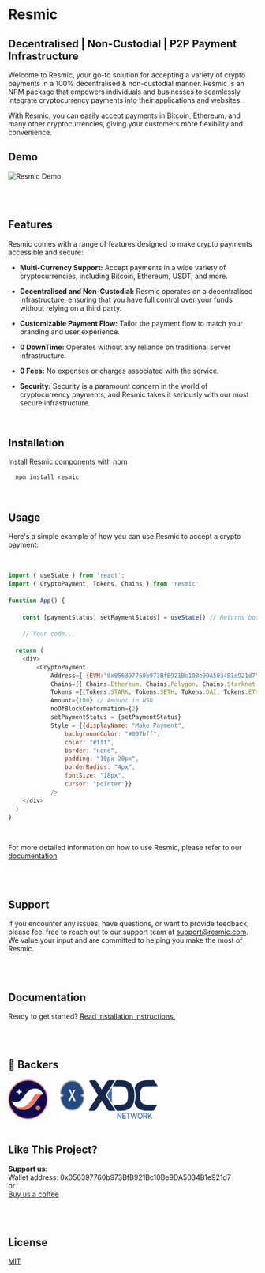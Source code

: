 
# Resmic

## Decentralised |  Non-Custodial | P2P Payment Infrastructure

Welcome to Resmic, your go-to solution for accepting a variety of crypto payments in a 100% decentralised & non-custodial manner. Resmic is an NPM package that empowers individuals and businesses to seamlessly integrate cryptocurrency payments into their applications and websites. 

With Resmic, you can easily accept payments in Bitcoin, Ethereum, and many other cryptocurrencies, giving your customers more flexibility and convenience.



## Demo

<!-- https://github.com/0xResmic/componentcreation/assets/90379168/640b10f1-cce4-4be7-b28d-609f354b7506 -->
<!-- https://youtu.be/MVKHNkfOqXA -->
![Resmic Demo](src/assets/resmic_demo.gif "Resmic Demo")

</br>
</br>

## Features
Resmic comes with a range of features designed to make crypto payments accessible and secure:

- **Multi-Currency Support:** Accept payments in a wide variety of cryptocurrencies, including Bitcoin, Ethereum, USDT, and more.

- **Decentralised and Non-Custodial:** Resmic operates on a decentralised infrastructure, ensuring that you have full control over your funds without relying on a third party.

- **Customizable Payment Flow:** Tailor the payment flow to match your branding and user experience.

- **0 DownTime:** Operates without any reliance on traditional server infrastructure.

- **0 Fees:**  No expenses or charges associated with the service.

- **Security:** Security is a paramount concern in the world of cryptocurrency payments, and Resmic takes it seriously with our most secure infrastructure.


 </br>
 
## Installation

Install Resmic components with [npm](https://www.npmjs.com/package/resmic)
</br>
```bash
  npm install resmic
```
</br>

## Usage
Here's a simple example of how you can use Resmic to accept a crypto payment:

</br>


```javascript
import { useState } from 'react';
import { CryptoPayment, Tokens, Chains } from 'resmic'

function App() {

	const [paymentStatus, setPaymentStatus] = useState() // Returns bool after the payment
	
	// Your code...

  return (
	<div>
	    <CryptoPayment 
			Address={ {EVM:"0x056397760b973BfB921Bc10Be9DA5034B1e921d7", STARKNET:"0x05Ea419aa3Ad67A9f9721dc38257f8Cc1E032b0Ac83ED6b532Aad3e1778c1B9F"}} // Wallet Address to receive Funds
            Chains={[ Chains.Ethereum, Chains.Polygon, Chains.Starknet, Chains.Sepolia]}
            Tokens ={[Tokens.STARK, Tokens.SETH, Tokens.DAI, Tokens.ETH, Tokens.BNB, Tokens.USDC]} 
            Amount={100} // Amount in USD
            noOfBlockConformation={2}
            setPaymentStatus = {setPaymentStatus}
            Style = {{displayName: "Make Payment",
				backgroundColor: "#007bff",
                color: "#fff",
                border: "none",
                padding: "10px 20px",
                borderRadius: "4px",
                fontSize: "18px",
                cursor: "pointer"}} 
            />
	</div>
  )
}
```
</br>


For more detailed information on how to use Resmic, please refer to our [documentation](https://www.docs.resmic.com)

</br>
</br>

## Support

If you encounter any issues, have questions, or want to provide feedback, please feel free to reach out to our support team at support@resmic.com. We value your input and are committed to helping you make the most of Resmic.

</br>
</br>

## Documentation

Ready to get started? 
[Read installation instructions.](https://www.docs.resmic.com)

</br>
</br>

## 🏅 Backers

<img width="80" height="80" alt="Starknet Blockchain" src="src/assets/starknet.png">
&nbsp;&nbsp;&nbsp;&nbsp;
<img width="200" height="80" alt="XDC Blockchain" src="src/assets/xdc.svg">


</br>
</br>

## Like This Project?
**Support us:**
</br>
	Wallet address: 0x056397760b973BfB921Bc10Be9DA5034B1e921d7
 </br>
 or
 </br>
 	[Buy us a coffee](https://www.buymeacoffee.com/resmic)

</br>
</br>

## License

[MIT](https://choosealicense.com/licenses/mit/)



